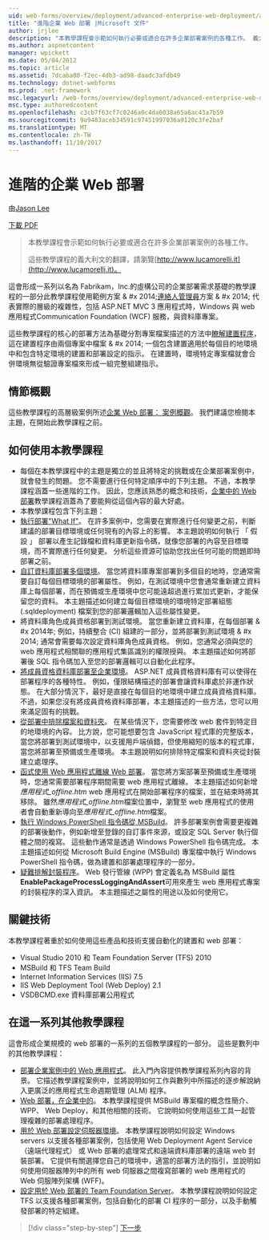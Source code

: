 ```yaml
---
uid: web-forms/overview/deployment/advanced-enterprise-web-deployment/advanced-enterprise-web-deployment
title: "進階企業 Web 部署 |Microsoft 文件"
author: jrjlee
description: "本教學課程會示範如何執行必要或適合在許多企業部署案例的各種工作。 義大利文的 translati for..."
ms.author: aspnetcontent
manager: wpickett
ms.date: 05/04/2012
ms.topic: article
ms.assetid: 7dcaba80-f2ec-4db3-ad98-daadc3afdb49
ms.technology: dotnet-webforms
ms.prod: .net-framework
msc.legacyurl: /web-forms/overview/deployment/advanced-enterprise-web-deployment/advanced-enterprise-web-deployment
msc.type: authoredcontent
ms.openlocfilehash: c3cb7f63cf7c0246a0c4da6038a65a6ac43a7b59
ms.sourcegitcommit: 9a9483aceb34591c97451997036a9120c3fe2baf
ms.translationtype: MT
ms.contentlocale: zh-TW
ms.lasthandoff: 11/10/2017
---
```

<a name="advanced-enterprise-web-deployment"></a>進階的企業 Web 部署
====================
由[Jason Lee](https://github.com/jrjlee)

[下載 PDF](https://msdnshared.blob.core.windows.net/media/MSDNBlogsFS/prod.evol.blogs.msdn.com/CommunityServer.Blogs.Components.WeblogFiles/00/00/00/63/56/8130.DeployingWebAppsInEnterpriseScenarios.pdf)

> 本教學課程會示範如何執行必要或適合在許多企業部署案例的各種工作。
> 
> 這些教學課程的義大利文的翻譯，請瀏覽[http://www.lucamorelli.it](http://www.lucamorelli.it)。


這會形成一系列以名為 Fabrikam，Inc.的虛構公司的企業部署需求基礎的教學課程的一部分此教學課程使用範例方案 & #x 2014;[連絡人管理員](../web-deployment-in-the-enterprise/the-contact-manager-solution.md)方案 & #x 2014; 代表實際的層級的複雜性，包括 ASP.NET MVC 3 應用程式時，Windows 與 web 應用程式Communication Foundation (WCF) 服務，與資料庫專案。

這些教學課程的核心的部署方法為基礎分割專案檔案描述的方法中[瞭解建置程序](../web-deployment-in-the-enterprise/understanding-the-build-process.md)，這在建置程序由兩個專案中檔案 & #x 2014; 一個包含建置適用於每個目的地環境中和包含特定環境的建置和部署設定的指示。 在建置時，環境特定專案檔就會合併環境無從驗證專案檔來形成一組完整組建指示。

## <a name="scenario-overview"></a>情節概觀

這些教學課程的高層級案例所述[企業 Web 部署： 案例概觀](../deploying-web-applications-in-enterprise-scenarios/enterprise-web-deployment-scenario-overview.md)。 我們建議您檢閱本主題，在開始此教學課程之前。

## <a name="how-to-use-this-tutorial"></a>如何使用本教學課程

- 每個在本教學課程中的主題是獨立的並且將特定的挑戰或在企業部署案例中，就會發生的問題。 您不需要進行任何特定順序中的下列主題。 不過，本教學課程涵蓋一些進階的工作。 因此，您應該熟悉的概念和技術，[企業中的 Web 部署](../web-deployment-in-the-enterprise/web-deployment-in-the-enterprise.md)教學課程涵蓋為了要能夠從這個內容的最大好處。
- 本教學課程包含下列主題：
- [執行部署"What If"](performing-a-what-if-deployment.md)。 在許多案例中，您需要在實際進行任何變更之前，判斷建議的部署目標環境或任何現有的內容上的影響。 本主題說明如何執行 「 假設 」 部署以產生記錄檔和資料庫更新指令碼，就像您部署的內容至目標環境，而不實際進行任何變更。 分析這些資源可協助您找出任何可能的問題即時部署之前。
- [自訂資料庫部署多個環境](customizing-database-deployments-for-multiple-environments.md)。 當您將資料庫專案部署到多個目的地時，您通常需要自訂每個目標環境的部署屬性。 例如，在測試環境中您會通常重新建立資料庫上每個部署，而在預備或生產環境中您可能遠超過進行累加式更新，才能保留您的資料。 本主題描述如何建立每個目標環境的環境特定部署組態 (.sqldeployment) 檔案到您的部署邏輯加入這些屬性變更。
- 將資料庫角色成員資格部署到測試環境。 當您重新建立資料庫，在每個部署 & #x 2014年; 例如，持續整合 (CI) 組建的一部分，並將部署到測試環境 & #x 2014; 通常會需要每次設定資料庫角色成員資格。 例如，您通常必須與您的 web 應用程式相關聯的應用程式集區識別的權限授與。 本主題描述如何將部署後 SQL 指令碼加入至您的部署邏輯可以自動化此程序。
- [將成員資格資料庫部署至企業環境](deploying-membership-databases-to-enterprise-environments.md)。 ASP.NET 成員資格資料庫有可以使得在部署程序的各種特性。 例如，僅限結構描述的部署會讓資料庫處於非運作狀態。 在大部分情況下，最好是直接在每個目的地環境中建立成員資格資料庫。 不過，如果您沒有將成員資格資料庫部署，本主題描述的一些方法，您可以用來滿足固有的挑戰。
- [從部署中排除檔案和資料夾](excluding-files-and-folders-from-deployment.md)。 在某些情況下，您需要修改 web 套件到特定目的地環境的內容。 比方說，您可能想要包含 JavaScript 程式庫的完整版本，當您將部署到測試環境中，以支援用戶端偵錯，但使用縮短的版本的程式庫，當您將部署至預備或生產環境。 本主題說明如何排除特定檔案和資料夾從封裝建立處理序。
- [函式使用 Web 應用程式離線 Web 部署](taking-web-applications-offline-with-web-deploy.md)。 當您將方案部署至預備或生產環境時，您通常需要部署程序期間需要 web 應用程式離線。 本主題描述如何新增*應用程式\_offline.htm* web 應用程式在開始部署程序的檔案，並在結束時將其移除。 雖然*應用程式\_offline.htm*檔案位置中，瀏覽至 web 應用程式的使用者會自動重新導向至*應用程式\_offline.htm*檔案。
- [執行 Windows PowerShell 指令碼從 MSBuild](running-windows-powershell-scripts-from-msbuild-project-files.md)。 許多部署案例會需要更複雜的部署後動作，例如新增至登錄的自訂事件來源，或設定 SQL Server 執行個體之間的複寫。 這些動作通常是透過 Windows PowerShell 指令碼完成。 本主題描述如何從 Microsoft Build Engine (MSBuild) 專案檔中執行 Windows PowerShell 指令碼，做為建置和部署處理程序的一部分。
- [疑難排解封裝程序](troubleshooting-the-packaging-process.md)。 Web 發行管線 (WPP) 會定義名為 MSBuild 屬性**EnablePackageProcessLoggingAndAssert**可用來產生 web 應用程式專案的封裝程序的深入資訊。 本主題描述之屬性的用途以及如何使用它。

## <a name="key-technologies"></a>關鍵技術

本教學課程著重於如何使用這些產品和技術支援自動化的建置和 web 部署：

- Visual Studio 2010 和 Team Foundation Server (TFS) 2010
- MSBuild 和 TFS Team Build
- Internet Information Services (IIS) 7.5
- IIS Web Deployment Tool (Web Deploy) 2.1
- VSDBCMD.exe 資料庫部署公用程式

## <a name="other-tutorials-in-this-series"></a>在這一系列其他教學課程

這會形成企業規模的 web 部署的一系列的五個教學課程的一部分。 這些是數列中的其他教學課程：

- [部署企業案例中的 Web 應用程式](../deploying-web-applications-in-enterprise-scenarios/deploying-web-applications-in-enterprise-scenarios.md)。 此入門內容提供教學課程系列內容的背景。 它描述教學課程案例中，並將說明如何工作與數列中所描述的逐步解說納入更廣泛的應用程式生命週期管理 (ALM) 程序。
- [Web 部署，在企業中的](../web-deployment-in-the-enterprise/web-deployment-in-the-enterprise.md)。 本教學課程提供 MSBuild 專案檔的概念性簡介、 WPP、 Web Deploy，和其他相關的技術。 它說明如何使用這些工具一起管理複雜的部署處理程序。
- [用於 Web 部署設定伺服器環境](../configuring-server-environments-for-web-deployment/configuring-server-environments-for-web-deployment.md)。 本教學課程說明如何設定 Windows servers 以支援各種部署案例，包括使用 Web Deployment Agent Service （遠端代理程式） 或 Web 部署的處理常式和遠端資料庫部署的遠端 web 封裝部署。 它提供有關選擇您自己的環境中，適當的部署方法的指引，並說明如何使用伺服器陣列中的所有 web 伺服器之間複寫部署的 web 應用程式的 Web 伺服陣列架構 (WFF)。
- [設定用於 Web 部署的 Team Foundation Server](../configuring-team-foundation-server-for-web-deployment/configuring-team-foundation-server-for-web-deployment.md)。 本教學課程說明如何設定 TFS 以支援各種部署案例，包括自動化的部署 CI 程序的一部分，以及手動觸發部署的特定組建。

>[!div class="step-by-step"]
[下一步](performing-a-what-if-deployment.md)
